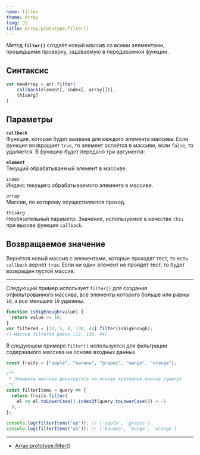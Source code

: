 ```yaml
---
name: filter
theme: Array
lang: JS
title: Array.prototype.filter()
---
```


Метод **`filter()`** создаёт новый массив со всеми элементами, прошедшими проверку, задаваемую в передаваемой функции.

## Синтаксис

```js
var newArray = arr.filter(
    callback(element[, index[, array]])[,
    thisArg]
)
```

## Параметры

**`callback`**<br />
Функция, которая будет вызвана для каждого элемента массива. Если функция возвращает `true`, то элемент остаётся в массиве, если `false`, то удаляется. В функцию будет передано три аргумента:

**`element`**<br />
Текущий обрабатываемый элемент в массиве.

_`index`_<br />
Индекс текущего обрабатываемого элемента в массиве.

_`array`_<br />
Массив, по которому осуществляется проход.

_`thisArg`_<br />
Необязательный параметр. Значение, используемое в качестве `this` при вызове функции `callback`.

## Возвращаемое значение

Вернётся новый массив с элементами, которые проходят тест, то есть `callback` вернёт `true`. Если ни один элемент не пройдет тест, то будет возвращен пустой массив.

---

Следующий пример использует `filter()` для создания отфильтрованного массива, все элементы которого больше или равны `10`, а все меньшие `10` удалены.

```js
function isBigEnough(value) {
  return value >= 10;
}
var filtered = [12, 5, 8, 130, 44].filter(isBigEnough);
// массив filtered равен [12, 130, 44]
```

В следующем примере `filter()` используется для фильтрации содержимого массива на основе входных данных

```js
const fruits = ["apple", "banana", "grapes", "mango", "orange"];

/**
 * Элементы массива фильтруется на основе критериев поиска (query)
 */
const filterItems = query => {
  return fruits.filter(
    el => el.toLowerCase().indexOf(query.toLowerCase()) > -1
  );
};

console.log(filterItems("ap")); // ['apple', 'grapes']
console.log(filterItems("an")); // ['banana', 'mango', 'orange']
```

---

- [Array.prototype.filter()](https://developer.mozilla.org/ru/docs/Web/JavaScript/Reference/Global_Objects/Array/filter)
